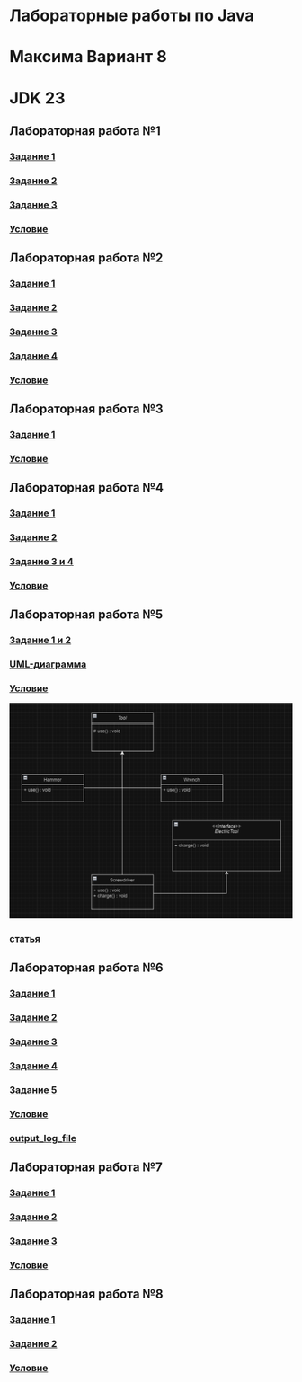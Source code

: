 # Лабораторные работы по Java
# Максима Вариант 8
# JDK 23

## Лабораторная работа №1

### [Задание 1](Laba1/Number1.java)
### [Задание 2](Laba1/Number2.java)
### [Задание 3](Laba1/Number3.java)
### [Условие](Laba1/Laba1.docx)

## Лабораторная работа №2

### [Задание 1](Laba2/Laba2Number1.java)
### [Задание 2](Laba2/Laba2Number2.java)
### [Задание 3](Laba2/Laba2Number3.java)
### [Задание 4](Laba2/Laba2Number4.java)
### [Условие](Laba2/Java_2.docx)


## Лабораторная работа №3

### [Задание 1](Laba3/Laba3Number1.java)
### [Условие](Laba3/Java_3.docx)


## Лабораторная работа №4

### [Задание 1](Laba4/Laba4Number1.java)
### [Задание 2](Laba4/Laba4Number2.java)
### [Задание 3 и 4](Laba4/Laba4Number3and4.java)
### [Условие](Laba4/Java_4.docx)


## Лабораторная работа №5

### [Задание 1 и 2](Laba5/Laba5Number1and2.java)
### [UML-диаграмма](Laba5/uml_diagram.html)
### [Условие](Laba5/Java_5.docx)
![img.png](Laba5/uml_diagram.png)
### [статья](https://habr.com/ru/articles/150041/)


## Лабораторная работа №6

### [Задание 1](Laba6/Laba6Number1.java)
### [Задание 2](Laba6/Laba6Number2.java)
### [Задание 3](Laba6/Laba6Number3.java)
### [Задание 4](Laba6/Laba6Number4.java)
### [Задание 5](Laba6/Laba6Number5.java)
### [Условие](Laba6/Java_6.docx)
### [output_log_file](input_log.txt)


## Лабораторная работа №7

### [Задание 1](Laba7/Laba7Number1.java)
### [Задание 2](Laba7/Laba7Number2.java)
### [Задание 3](Laba7/Laba7Number3.java)
### [Условие](Laba7/Java_7.docx)


## Лабораторная работа №8

### [Задание 1](Laba8/Laba8Number1.java)
### [Задание 2](Laba8/Laba8Number2.java)
### [Условие](Laba8/Java_8.docx)
